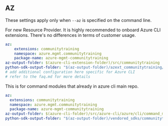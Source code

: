 ## AZ

These settings apply only when `--az` is specified on the command line.

For new Resource Provider. It is highly recommended to onboard Azure CLI extensions. There's no differences in terms of customer usage. 

``` yaml $(az) && $(target-mode) != 'core'
az:
    extensions: communitytraining
    namespace: azure.mgmt.communitytraining
    package-name: azure-mgmt-communitytraining
az-output-folder: $(azure-cli-extension-folder)/src/communitytraining
python-sdk-output-folder: "$(az-output-folder)/azext_communitytraining/vendored_sdks/communitytraining"
# add additional configuration here specific for Azure CLI
# refer to the faq.md for more details
```



This is for command modules that already in azure cli main repo. 
``` yaml $(az) && $(target-mode) == 'core'
az:
  extensions: communitytraining
  namespace: azure.mgmt.communitytraining
  package-name: azure-mgmt-communitytraining
az-output-folder: $(azure-cli-folder)/src/azure-cli/azure/cli/command_modules/communitytraining
python-sdk-output-folder: "$(az-output-folder)/vendored_sdks/communitytraining"
``` 